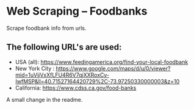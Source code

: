 # Web Scraping – Foodbanks
Scrape foodbank info from urls.

## The following URL's are used:
* USA (all): https://www.feedingamerica.org/find-your-local-foodbank
* New York City : https://www.google.com/maps/d/u/0/viewer?mid=1uVjjVxXfLFU4R6V7qjXXRoxCy-IwfMSP&ll=40.71527164420729%2C-73.97250330000003&z=10
* California: https://www.cdss.ca.gov/food-banks


A small change in the readme.
